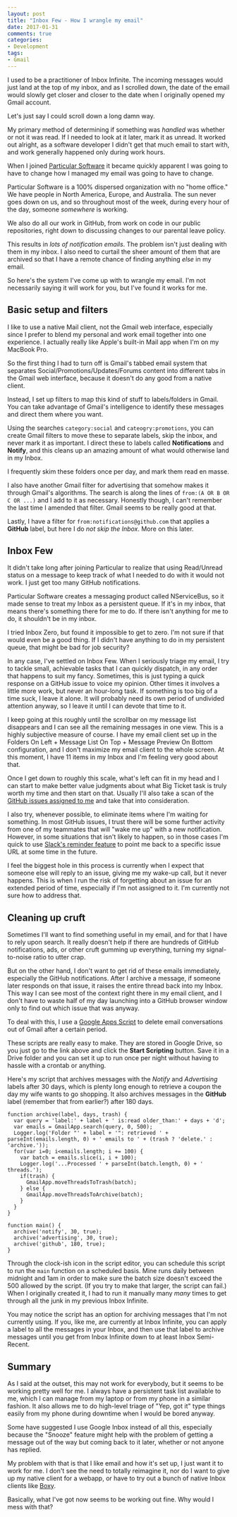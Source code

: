```yaml
---
layout: post
title: "Inbox Few - How I wrangle my email"
date: 2017-01-31
comments: true
categories:
- Development
tags:
- Gmail
---
```


I used to be a practitioner of Inbox Infinite. The incoming messages would just land at the top of my inbox, and as I scrolled down, the date of the email would slowly get closer and closer to the date when I originally opened my Gmail account.

Let's just say I could scroll down a long damn way.

My primary method of determining if something was *handled* was whether or not it was read. If I needed to look at it later, mark it as unread. It worked out alright, as a software developer I didn't get that much email to start with, and work generally happened only during work hours.

When I joined [Particular Software](https://particular.net) it became quickly apparent I was going to have to change how I managed my email was going to have to change.

<!-- more -->

Particular Software is a 100% dispersed organization with no "home office." We have people in North America, Europe, and Australia. The sun never goes down on us, and so throughout most of the week, during every hour of the day, someone *somewhere* is working.

We also do all our work in GitHub, from work on code in our public repositories, right down to discussing changes to our parental leave policy.

This results in *lots of notification emails*. The problem isn't just dealing with them in my inbox. I also need to curtail the sheer amount of them that are archived so that I have a remote chance of finding anything *else* in my email.

So here's the system I've come up with to wrangle my email. I'm not necessarily saying it will work for you, but I've found it works for me.

## Basic setup and filters

I like to use a native Mail client, not the Gmail web interface, especially since I prefer to blend my personal and work email together into one experience. I actually really like Apple's built-in Mail app when I'm on my MacBook Pro.

So the first thing I had to turn off is Gmail's tabbed email system that separates Social/Promotions/Updates/Forums content into different tabs in the Gmail web interface, because it doesn't do any good from a native client.

Instead, I set up filters to map this kind of stuff to labels/folders in Gmail. You can take advantage of Gmail's intelligence to identify these messages and direct them where you want.

Using the searches `category:social` and `cateogry:promotions`, you can create Gmail filters to move these to separate labels, skip the inbox, and never mark it as important. I direct these to labels called **Notifications** and **Notify**, and this cleans up an amazing amount of what would otherwise land in my Inbox.

I frequently skim these folders once per day, and mark them read en masse.

I also have another Gmail filter for advertising that somehow makes it through Gmail's algorithms. The search is along the lines of `from:(A OR B OR C OR ...)` and I add to it as necessary. Honestly though, I can't remember the last time I amended that filter. Gmail seems to be really good at that.

Lastly, I have a filter for `from:notifications@github.com` that applies a **GitHub** label, but here I do *not skip the Inbox*. More on this later.

## Inbox Few

It didn't take long after joining Particular to realize that using Read/Unread status on a message to keep track of what I needed to do with it would not work. I just get too many GitHub notifications.

Particular Software creates a messaging product called NServiceBus, so it made sense to treat my Inbox as a persistent queue. If it's in my inbox, that means there's something there for me to do. If there isn't anything for me to do, it shouldn't be in my inbox.

I tried Inbox Zero, but found it impossible to get to zero. I'm not sure if that would even be a good thing. If I didn't have anything to do in my persistent queue, that might be bad for job security?

In any case, I've settled on Inbox Few. When I seriously triage my email, I try to tackle small, achievable tasks that I can quickly dispatch, in any order that happens to suit my fancy. Sometimes, this is just typing a quick response on a GitHub issue to voice my opinion. Other times it involves a little more work, but never an hour-long task. If something is too big of a time suck, I leave it alone. It will probably need its own period of undivided attention anyway, so I leave it until I can devote that time to it.

I keep going at this roughly until the scrollbar on my message list disappears and I can see all the remaining messages in one view. This is a highly subjective measure of course. I have my email client set up in the Folders On Left + Message List On Top + Message Preview On Bottom configuration, and I don't maximize my email client to the whole screen. At this moment, I have 11 items in my Inbox and I'm feeling very good about that.

Once I get down to roughly this scale, what's left can fit in my head and I can start to make better value judgments about what Big Ticket task is truly worth my time and then start on that. Usually I'll also take a scan of the [GitHub issues assigned to me](https://github.com/issues/assigned) and take that into consideration.

I also try, whenever possible, to eliminate items where I'm waiting for something. In most GitHub issues, I trust there will be some further activity from one of my teammates that will "wake me up" with a new notification. However, in some situations that isn't likely to happen, so in those cases I'm quick to use [Slack's reminder feature](https://get.slack.help/hc/en-us/articles/208423427-Set-a-reminder) to point me back to a specific issue URL at some time in the future.

I feel the biggest hole in this process is currently when I expect that someone else will reply to an issue, giving me my wake-up call, but it never happens. This is when I run the risk of forgetting about an issue for an extended period of time, especially if I'm not assigned to it. I'm currently not sure how to address that.

## Cleaning up cruft

Sometimes I'll want to find something useful in my email, and for that I have to rely upon search. It really doesn't help if there are hundreds of GitHub notifications, ads, or other cruft gumming up everything, turning my signal-to-noise ratio to utter crap.

But on the other hand, I don't want to get rid of these emails immediately, especially the GitHub notifications. After I archive a message, if someone later responds on that issue, it raises the entire thread back into my Inbox. This way I can see most of the context right there in my email client, and I don't have to waste half of my day launching into a GitHub browser window only to find out which issue that was anyway.

To deal with this, I use a [Google Apps Script](https://www.google.com/script/start/) to delete email conversations out of Gmail after a certain period.

These scripts are really easy to make. They are stored in Google Drive, so you just go to the link above and click the **Start Scripting** button. Save it in a Drive folder and you can set it up to run once per night without having to hassle with a crontab or anything.

Here's my script that archives messages with the *Notify* and *Advertising* labels after 30 days, which is plenty long enough to retrieve a coupon the day my wife wants to go shopping. It also archives messages in the **GitHub** label (remember that from earlier?) after 180 days.

```
function archive(label, days, trash) {
  var query = 'label:' + label + ' is:read older_than:' + days + 'd';
  var emails = GmailApp.search(query, 0, 500);
  Logger.log('Folder "' + label + '": retrieved ' + parseInt(emails.length, 0) + ' emails to ' + (trash ? 'delete.' : 'archive.'));
  for(var i=0; i<emails.length; i += 100) {
    var batch = emails.slice(i, i + 100);
    Logger.log('...Processed ' + parseInt(batch.length, 0) + ' threads.');
    if(trash) {
      GmailApp.moveThreadsToTrash(batch);
    } else {
      GmailApp.moveThreadsToArchive(batch);
    }
  }
}

function main() {
  archive('notify', 30, true);
  archive('advertising', 30, true);
  archive('github', 180, true);
}
```

Through the clock-ish icon in the script editor, you can schedule this script to run the `main` function on a scheduled basis. Mine runs daily between midnight and 1am in order to make sure the batch size doesn't exceed the 500 allowed by the script. (If you try to make that larger, the script can fail.) When I originally created it, I had to run it manually many *many* times to get through all the junk in my previous Inbox Infinite.

You may notice the script has an option for archiving messages that I'm not currently using. If you, like me, are currently at Inbox Infinite, you can apply a label to all the messages in your Inbox, and then use that label to archive messages until you get from Inbox Infinite down to at least Inbox Semi-Recent.

## Summary

As I said at the outset, this may not work for everybody, but it seems to be working pretty well for me. I always have a persistent task list available to me, which I can manage from my laptop or from my phone in a similar fashion. It also allows me to do high-level triage of "Yep, got it" type things easily from my phone during downtime when I would be bored anyway.

Some have suggested I use Google Inbox instead of all this, especially because the "Snooze" feature might help with the problem of getting a message out of the way but coming back to it later, whether or not anyone has replied.

My problem with that is that I like email and how it's set up, I just want it to work for me. I don't see the need to totally reimagine it, nor do I want to give up my native client for a webapp, or have to try out a bunch of native Inbox clients like [Boxy](http://www.boxyapp.co/).

Basically, what I've got now seems to be working out fine. Why would I mess with that?